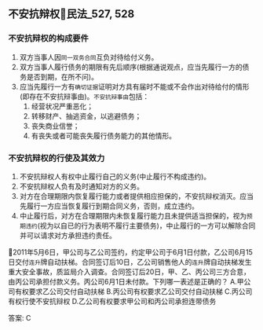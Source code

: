 
## 不安抗辩权🚪民法_527, 528


### 不安抗辩权的构成要件
1. 双方当事人因`同一双务合同`互负对待给付义务。
2. 双方当事人履行债务的期限有先后顺序(根据通说观点，应当先履行一方的债务是否到期，在所不问)。
3. 应当先履行一方有`确切证据`证明对方具有届时不能或不会作出对待给付的情形(即存在不安抗辩事由)。`不安抗辩事由`包括：
    1. 经营状况严重恶化；
    2. 转移财产、抽逃资金，以逃避债务；
    3. 丧失商业信誉；
    4. 有丧失或者可能丧失履行债务能力的其他情形。


### 不安抗辩权的行使及其效力

1. 不安抗辩权人有权中止履行自己的义务(中止履行不构成违约)。
2. 不安抗辩权人负有及时通知对方的义务。
3. 对方在合理期限内恢复履行能力或者提供相应担保的，不安抗辩权消灭。应当先履行一方应当恢复履行到期合同义务，否则，成立违约。
4. 中止履行后，对方在合理期限内未恢复履行能力且未提供适当担保的，视为`预期违约`(视为以自已的行为表明不履行主要债务)，中止履行的一方可以解除合同并可以请求对方承担违约责任。


🍐2011年5月6日，甲公司与乙公司签约，约定甲公司于6月1日付款，乙公司6月15日交付`连升`牌自动扶梯。合同签订后10日，乙公司销售他人的`连升`牌自动扶梯发生重大安全事故，质监局介入调查。合同签订后20日，甲、乙、丙公司三方合意，由丙公司承担付款义务。丙公司6月1日未付款。下列哪一表述是正确的？
A.甲公司有权要求乙公司交付自动扶梯
B.丙公司有权要求乙公司交付自动扶梯
C.丙公司有权行使不安抗辩权
D.乙公司有权要求甲公司和丙公司承担连带债务

答案: C

